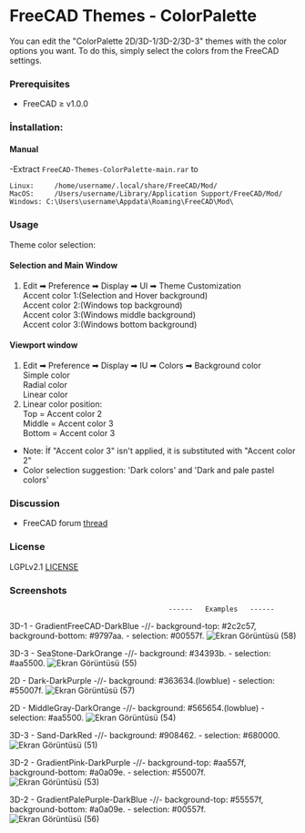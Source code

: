 # FreeCAD Themes - ColorPalette
You can edit the "ColorPalette 2D/3D-1/3D-2/3D-3" themes with the color options you want. To do this, simply select the colors from the FreeCAD settings.

### Prerequisites
* FreeCAD ≥ v1.0.0

### İnstallation:

#### Manual

  -Extract `FreeCAD-Themes-ColorPalette-main.rar` to
   ```
   Linux:     /home/username/.local/share/FreeCAD/Mod/
   MacOS:     /Users/username/Library/Application Support/FreeCAD/Mod/
   Windows: C:\Users\username\Appdata\Roaming\FreeCAD\Mod\
   ```

### Usage
Theme color selection:  
#### Selection and Main Window  
1. Edit ➡ Preference ➡ Display ➡ UI ➡ Theme Customization     
   Accent color 1:(Selection and Hover background)  
   Accent color 2:(Windows top background)  
   Accent color 3:(Windows middle background)  
   Accent color 3:(Windows bottom background)  
#### Viewport window
1. Edit ➡ Preference ➡ Display ➡ IU ➡ Colors ➡ Background color   
   Simple color  
   Radial color  
   Linear color  
2. Linear color position:  
   Top    = Accent color 2  
   Middle = Accent color 3      
   Bottom = Accent color 3  
                          
- Note: İf "Accent color 3" isn't applied, it is substituted with "Accent color 2"
- Color selection suggestion: 'Dark colors' and 'Dark and pale pastel colors'  

### Discussion
* FreeCAD forum [thread](https://forum.freecad.org/viewtopic.php?t=93274)

### License
LGPLv2.1 [LICENSE](LICENSE) 

### Screenshots
                                           ------   Examples   ------

3D-1 - GradientFreeCAD-DarkBlue  -//-  background-top: #2c2c57, background-bottom: #9797aa. - selection: #00557f.
![Ekran Görüntüsü (58)](https://github.com/user-attachments/assets/d5a67779-ddbd-4ea7-b6f1-12506bc7a039)

3D-3 - SeaStone-DarkOrange  -//-  background: #34393b. - selection: #aa5500.
![Ekran Görüntüsü (55)](https://github.com/user-attachments/assets/c02508ad-4121-403f-97c7-873eb9ad3936)

2D - Dark-DarkPurple  -//-  background: #363634.(lowblue) - selection: #55007f.
![Ekran Görüntüsü (57)](https://github.com/user-attachments/assets/b56d51a2-9596-4eb0-9306-417120cf897a)

2D - MiddleGray-DarkOrange  -//-  background: #565654.(lowblue) - selection: #aa5500.
![Ekran Görüntüsü (54)](https://github.com/user-attachments/assets/2f0b3297-5142-413d-aa0e-124e8ab83ed8)

3D-3 - Sand-DarkRed  -//-  background: #908462. - selection: #680000.
![Ekran Görüntüsü (51)](https://github.com/user-attachments/assets/f9541ef3-24ca-49d5-a6b4-532fdf90b766)

3D-2 - GradientPink-DarkPurple  -//-  background-top: #aa557f, background-bottom: #a0a09e. - selection: #55007f.
![Ekran Görüntüsü (53)](https://github.com/user-attachments/assets/28ef8737-5c1e-4308-ab99-2634d0d37e06)

3D-2 - GradientPalePurple-DarkBlue  -//-  background-top: #55557f, background-bottom: #a0a09e. - selection: #00557f.
![Ekran Görüntüsü (56)](https://github.com/user-attachments/assets/7a33595e-fa19-466b-b428-10f70fbf5f65)
















